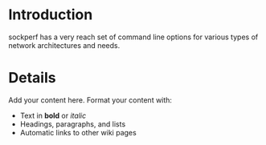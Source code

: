 # Introduction #

sockperf has a very reach set of command line options for various types of network architectures and needs.


# Details #

Add your content here.  Format your content with:
  * Text in **bold** or _italic_
  * Headings, paragraphs, and lists
  * Automatic links to other wiki pages